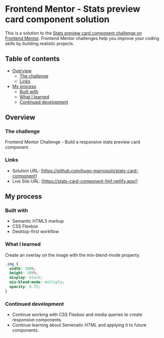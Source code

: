 # Frontend Mentor - Stats preview card component solution

This is a solution to the [Stats preview card component challenge on Frontend Mentor](https://www.frontendmentor.io/challenges/stats-preview-card-component-8JqbgoU62). Frontend Mentor challenges help you improve your coding skills by building realistic projects.

## Table of contents

- [Overview](#overview)
  - [The challenge](#the-challenge)
  - [Links](#links)
- [My process](#my-process)
  - [Built with](#built-with)
  - [What I learned](#what-i-learned)
  - [Continued development](#continued-development)

## Overview

### The challenge

Frontend Mentor Challenge - Build a responsive stats preview card component.

### Links

- Solution URL: [https://github.com/hugo-marroquin/stats-card-component]
- Live Site URL: [https://stats-card-component-fm1.netlify.app/]

## My process

### Built with

- Semantic HTML5 markup
- CSS Flexbox
- Desktop-first workflow

### What I learned

Create an overlay on the image with the mix-blend-mode property.

```css
.img {
  width: 100%;
  height: 100%;
  display: block;
  mix-blend-mode: multiply;
  opacity: 0.75;
}
```

### Continued development

- Continue working with CSS Flexbox and media queries to create responsive components.
- Continue learning about Semenatic HTML and applying it to future components.
